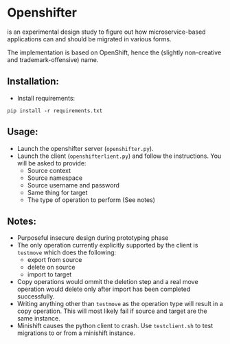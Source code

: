 # Openshifter
is an experimental design study to figure out how microservice-based applications can and should be migrated in various forms.

The implementation is based on OpenShift, hence the (slightly non-creative and trademark-offensive) name.

## Installation:
- Install requirements:
```
pip install -r requirements.txt
```

## Usage:
- Launch the openshifter server (`openshifter.py`).
- Launch the client (`openshifterlient.py`) and follow the instructions. You will be asked to provide:
  - Source context
  - Source namespace
  - Source username and password
  - Same thing for target
  - The type of operation to perform (See notes)

## Notes:
- Purposeful insecure design during prototyping phase
- The only operation currently explicitly supported by the client is `testmove` which does the following:
  - export from source
  - delete on source
  - import to target
- Copy operations would ommit the deletion step and a real move operation would delete only after import has been completed successfully.
- Writing anything other than `testmove` as the operation type will result in a copy operation. This will most likely fail if source and target are the same instance.
- Minishift causes the python client to crash. Use `testclient.sh` to test migrations to or from a minishift instance.
